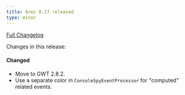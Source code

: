 ```yaml
---
title: Arez 0.17 released
type: minor
---
```


[Full Changelog](https://github.com/arez/arez/compare/v0.16...v0.17)

Changes in this release:

#### Changed
* Move to GWT 2.8.2.
* Use a separate color in `ConsoleSpyEventProcessor` for "computed" related events.
